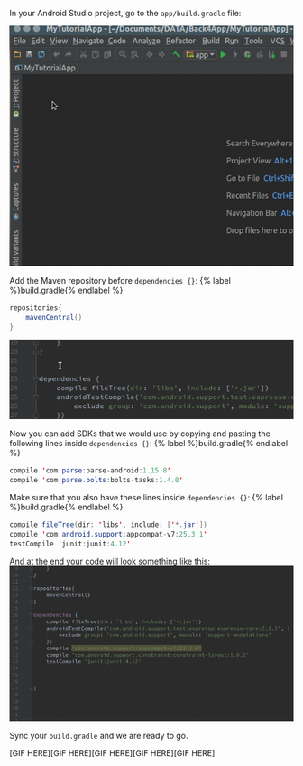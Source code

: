 <!-- Since parse.com won’t update their SDK, we need to download the latest Android SDK from Github. -->

In your Android Studio project, go to the `app/build.gradle` file:

![](/assets/opengradle.gif)

Add the Maven repository before `dependencies {}`:
{% label %}build.gradle{% endlabel %}
```java
repositories{
    mavenCentral()
}
```
![](/assets/addmaven.gif)

Now you can add SDKs that we would use by copying and pasting the following lines inside `dependencies {}`:
  {% label %}build.gradle{% endlabel %}
  ```java
  compile 'com.parse:parse-android:1.15.8'
  compile 'com.parse.bolts:bolts-tasks:1.4.0'
  ```
 Make sure that you also have these lines inside `dependencies {}`:
  {% label %}build.gradle{% endlabel %}
  ```java
  compile fileTree(dir: 'libs', include: ['*.jar'])
  compile 'com.android.support:appcompat-v7:25.3.1'
  testCompile 'junit:junit:4.12'
  ```
And at the end your code will look something like this:
![](/assets/addSDK.gif)

Sync your `build.gradle` and we are ready to go.

[GIF HERE][GIF HERE][GIF HERE][GIF HERE][GIF HERE]
